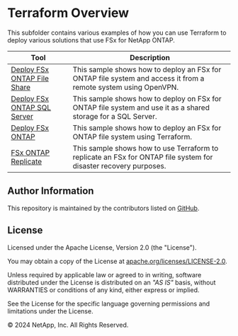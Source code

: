 # Terraform Overview
This subfolder contains various examples of how you can use Terraform to deploy various solutions that use FSx for NetApp ONTAP.

| Tool | Description |
| --- | --- |
| [Deploy FSx ONTAP File Share](/Terraform/deploy-fsx-ontap-fileshare-access) | This sample shows how to deploy an FSx for ONTAP file system and access it from a remote system using OpenVPN. |
| [Deploy FSx ONTAP SQL Server](/Terraform/deploy-fsx-ontap-sqlserver) | This sample shows how to deploy on FSx for ONTAP file system and use it as a shared storage for a SQL Server. |
| [Deploy FSx ONTAP](/Terraform/deploy-fsx-ontap) | This sample shows how to deploy an FSx for ONTAP file system using Terraform. |
| [FSx ONTAP Replicate](/Terraform/fsxn-replicate)| This sample shows how to use Terraform to replicate an FSx for ONTAP file system for disaster recovery purposes. |

## Author Information

This repository is maintained by the contributors listed on [GitHub](https://github.com/NetApp/FSx-ONTAP-samples-scripts/graphs/contributors).

## License

Licensed under the Apache License, Version 2.0 (the "License").

You may obtain a copy of the License at [apache.org/licenses/LICENSE-2.0](http://www.apache.org/licenses/LICENSE-2.0).

Unless required by applicable law or agreed to in writing, software distributed under the License is distributed on an _"AS IS"_ basis, without WARRANTIES or conditions of any kind, either express or implied.

See the License for the specific language governing permissions and limitations under the License.

© 2024 NetApp, Inc. All Rights Reserved.
